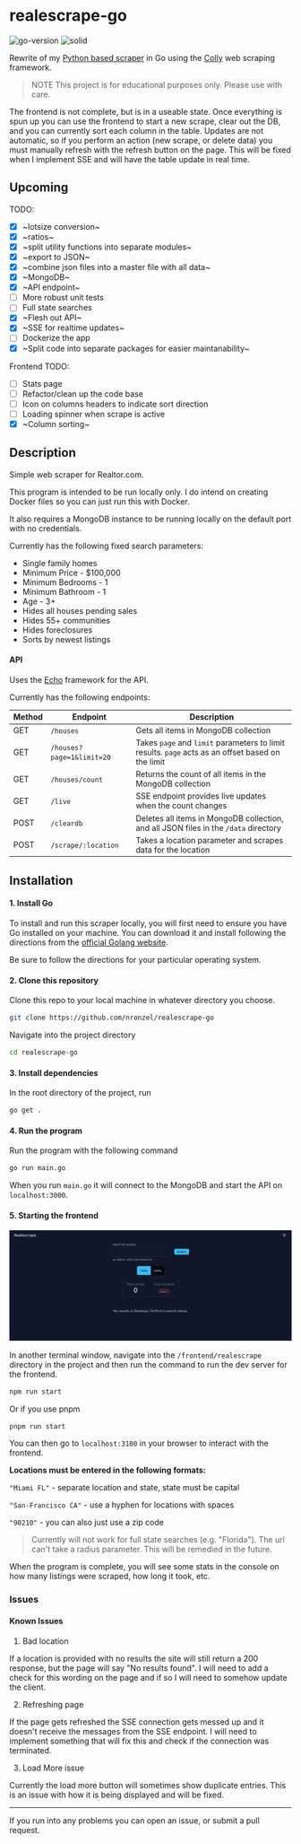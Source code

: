 # realescrape-go

![go-version](https://img.shields.io/badge/Go-v1.20-blue) ![solid](https://img.shields.io/badge/SolidJS-v1.6.10-%233661a1)

Rewrite of my [Python based scraper](https://github.com/nronzel/realescrape)
in Go using the [Colly](https://github.com/gocolly/colly) web scraping framework.

> NOTE This project is for educational purposes only. Please use with care.

The frontend is not complete, but is in a useable state. Once everything is spun
up you can use the frontend to start a new scrape, clear out the DB, and you
can currently sort each column in the table. Updates are not automatic, so if
you perform an action (new scrape, or delete data) you must manually refresh
with the refresh button on the page. This will be fixed when I implement SSE
and will have the table update in real time.

## Upcoming

TODO:

- [x] ~lotsize conversion~
- [x] ~ratios~
- [x] ~split utility functions into separate modules~
- [x] ~export to JSON~
- [x] ~combine json files into a master file with all data~
- [x] ~MongoDB~
- [x] ~API endpoint~
- [ ] More robust unit tests
- [ ] Full state searches
- [x] ~Flesh out API~
- [x] ~SSE for realtime updates~
- [ ] Dockerize the app
- [x] ~Split code into separate packages for easier maintanability~

Frontend TODO:

- [ ] Stats page
- [ ] Refactor/clean up the code base
- [ ] Icon on columns headers to indicate sort direction
- [ ] Loading spinner when scrape is active
- [x] ~Column sorting~

## Description

Simple web scraper for Realtor.com.

This program is intended to be run locally only.
I do intend on creating Docker files so you can just run this with Docker.

It also requires a MongoDB instance to be running locally on the default port
with no credentials.

Currently has the following fixed search parameters:

- Single family homes
- Minimum Price - $100,000
- Minimum Bedrooms - 1
- Minimum Bathroom - 1
- Age - 3+
- Hides all houses pending sales
- Hides 55+ communities
- Hides foreclosures
- Sorts by newest listings

#### API

Uses the [Echo](https://echo.labstack.com) framework for the API.

Currently has the following endpoints:

| Method | Endpoint                  | Description                                                                                       |
| ------ | ------------------------- | ------------------------------------------------------------------------------------------------- |
| GET    | `/houses`                 | Gets all items in MongoDB collection                                                              |
| GET    | `/houses?page=1&limit=20` | Takes `page` and `limit` parameters to limit results. `page` acts as an offset based on the limit |
| GET    | `/houses/count`           | Returns the count of all items in the MongoDB collection                                          |
| GET    | `/live`              | SSE endpoint provides live updates when the count changes                                         |
| POST   | `/cleardb`                | Deletes all items in MongoDB collection, and all JSON files in the `/data` directory              |
| POST   | `/scrape/:location`       | Takes a location parameter and scrapes data for the location                                      |

## Installation

#### 1. Install Go

To install and run this scraper locally, you will first need to ensure you have
Go installed on your machine. You can download it and install following
the directions from the [official Golang website](https://go.dev/doc/install).

Be sure to follow the directions for your particular operating system.

#### 2. Clone this repository

Clone this repo to your local machine in whatever directory you choose.

```bash
git clone https://github.com/nronzel/realescrape-go
```

Navigate into the project directory

```bash
cd realescrape-go
```

#### 3. Install dependencies

In the root directory of the project, run

```bash
go get .
```

#### 4. Run the program

Run the program with the following command

```bash
go run main.go
```

When you run `main.go` it will connect to the MongoDB and start the API
on `localhost:3000`.

#### 5. Starting the frontend

![screenshot](./realescrape-ss.png)

In another terminal window, navigate into the `/frontend/realescrape` directory
in the project and then run the command to run the dev
server for the frontend.

```bash
npm run start
```

Or if you use pnpm

```bash
pnpm run start
```

You can then go to `localhost:3100` in your browser to interact with the frontend.

**Locations must be entered in the following formats:**

`"Miami FL"` - separate location and state, state must be capital

`"San-Francisco CA"` - use a hyphen for locations with spaces

`"90210"` - you can also just use a zip code

> Currently will not work for full state searches (e.g. "Florida"). The url can't
> take a radius parameter. This will be remedied in the future.

When the program is complete, you will see some stats in the console on how many
listings were scraped, how long it took, etc.

### Issues

#### Known Issues

1. Bad location

If a location is provided with no results the site will still return a 200 response,
but the page will say "No results found". I will need to add a check for this
wording on the page and if so I will need to somehow update the client.

2. Refreshing page

If the page gets refreshed the SSE connection gets messed up and it doesn't
receive the messages from the SSE endpoint. I will need to implement something
that will fix this and check if the connection was terminated.

3. Load More issue

Currently the load more button will sometimes show duplicate entries. This is
an issue with how it is being displayed and will be fixed.

---

If you run into any problems you can open an issue, or submit a pull request.
